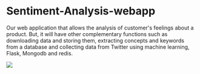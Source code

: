 # Sentiment-Analysis-webapp
<p>Our web application that allows the analysis of customer's feelings about a product. But, it will have other complementary functions such as downloading data and storing them, extracting concepts and keywords from a database and collecting data from Twitter using machine learning, Flask, Mongodb and redis.</p>
<img src="ezgif.com-gif-maker.gif">
